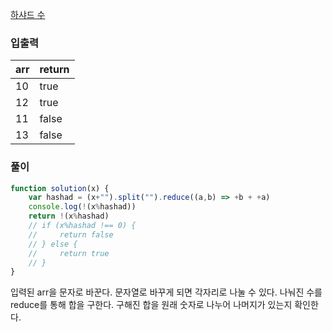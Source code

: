 [하샤드 수](https://programmers.co.kr/learn/courses/30/lessons/12947?language=javascript)

### 입출력

| arr | return |
| --- | --- |
| 10 | true |
| 12 | true |
| 11 | false |
| 13 | false |

### 풀이

```jsx
function solution(x) {
    var hashad = (x+"").split("").reduce((a,b) => +b + +a)
    console.log(!(x%hashad))
    return !(x%hashad)
    // if (x%hashad !== 0) {
    //     return false
    // } else {
    //     return true
    // }    
}
```

입력된 arr을 문자로 바꾼다. 문자열로 바꾸게 되면 각자리로 나눌 수 있다. 나눠진 수를 reduce를 통해 합을 구한다. 구해진 합을 원래 숫자로 나누어 나머지가 있는지 확인한다.
